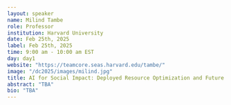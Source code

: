 ```yaml
---
layout: speaker
name: Milind Tambe
role: Professor
institution: Harvard University
date: Feb 25th, 2025
label: Feb 25th, 2025
time: 9:00 am - 10:00 am EST
day: day1
website: "https://teamcore.seas.harvard.edu/tambe/"
image: "/dc2025/images/milind.jpg"
title: AI for Social Impact: Deployed Resource Optimization and Future Acceleration with Foundation Models
abstract: "TBA"
bio: "TBA"
---
```

